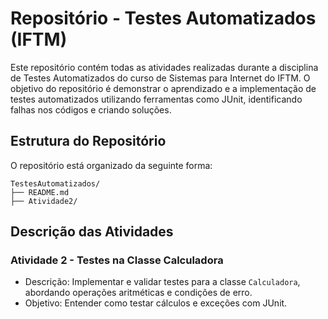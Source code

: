 # Repositório - Testes Automatizados (IFTM)

Este repositório contém todas as atividades realizadas durante a disciplina de Testes Automatizados do curso de Sistemas para Internet do IFTM. O objetivo do repositório é demonstrar o aprendizado e a implementação de testes automatizados utilizando ferramentas como JUnit, identificando falhas nos códigos e criando soluções.

## Estrutura do Repositório

O repositório está organizado da seguinte forma:

    TestesAutomatizados/
    ├── README.md
    ├── Atividade2/

## Descrição das Atividades

### Atividade 2 - Testes na Classe Calculadora

- Descrição: Implementar e validar testes para a classe `Calculadora`, abordando operações aritméticas e condições de erro.
- Objetivo: Entender como testar cálculos e exceções com JUnit.
